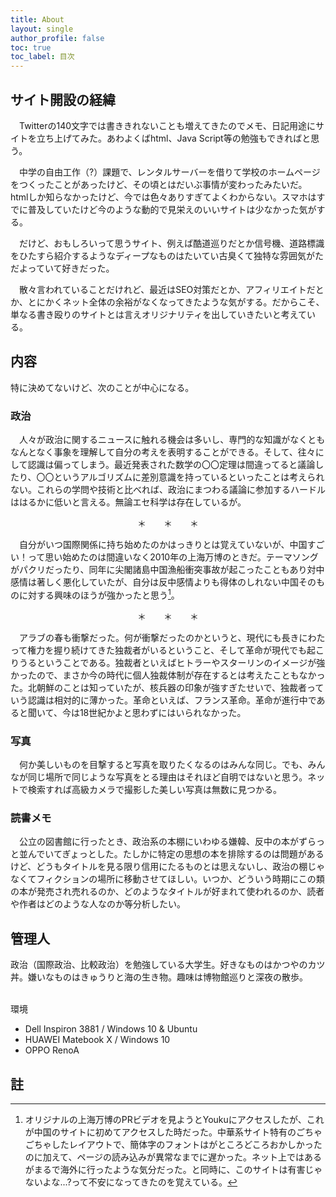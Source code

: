 ```yaml
---
title: About
layout: single
author_profile: false
toc: true
toc_label: 目次
---
```


## サイト開設の経緯
　Twitterの140文字では書ききれないことも増えてきたのでメモ、日記用途にサイトを立ち上げてみた。あわよくばhtml、Java Script等の勉強もできればと思う。

　中学の自由工作（?）課題で、レンタルサーバーを借りて学校のホームページをつくったことがあったけど、その頃とはだいぶ事情が変わったみたいだ。
htmlしか知らなかったけど、今では色々ありすぎてよくわからない。スマホはすでに普及していたけど今のような動的で見栄えのいいサイトは少なかった気がする。

　だけど、おもしろいって思うサイト、例えば酷道巡りだとか信号機、道路標識をひたすら紹介するようなディープなものはたいてい古臭くて独特な雰囲気がただよっていて好きだった。

　散々言われていることだけれど、最近はSEO対策だとか、アフィリエイトだとか、とにかくネット全体の余裕がなくなってきたような気がする。だからこそ、単なる書き殴りのサイトとは言えオリジナリティを出していきたいと考えている。

## 内容
特に決めてないけど、次のことが中心になる。

### 政治
　人々が政治に関するニュースに触れる機会は多いし、専門的な知識がなくともなんとなく事象を理解して自分の考えを表明することができる。そして、往々にして認識は偏ってしまう。最近発表された数学の〇〇定理は間違ってると議論したり、〇〇というアルゴリズムに差別意識を持っているといったことは考えられない。これらの学問や技術と比べれば、政治にまつわる議論に参加するハードルははるかに低いと言える。無論エセ科学は存在しているが。

<center>＊　　＊　　＊</center>


　自分がいつ国際関係に持ち始めたのかはっきりとは覚えていないが、中国すごい！って思い始めたのは間違いなく2010年の上海万博のときだ。テーマソングがパクリだったり、同年に尖閣諸島中国漁船衝突事故が起こったこともあり対中感情は著しく悪化していたが、自分は反中感情よりも得体のしれない中国そのものに対する興味のほうが強かったと思う[^1]。

<center>＊　　＊　　＊</center>

　アラブの春も衝撃だった。何が衝撃だったのかというと、現代にも長きにわたって権力を握り続けてきた独裁者がいるということ、そして革命が現代でも起こりうるということである。独裁者といえばヒトラーやスターリンのイメージが強かったので、まさか今の時代に個人独裁体制が存在するとは考えたこともなかった。北朝鮮のことは知っていたが、核兵器の印象が強すぎたせいで、独裁者っていう認識は相対的に薄かった。革命といえば、フランス革命。革命が進行中であると聞いて、今は18世紀かよと思わずにはいられなかった。

### 写真
　何か美しいものを目撃すると写真を取りたくなるのはみんな同じ。でも、みんなが同じ場所で同じような写真をとる理由はそれほど自明ではないと思う。ネットで検索すれば高級カメラで撮影した美しい写真は無数に見つかる。

### 読書メモ
　公立の図書館に行ったとき、政治系の本棚にいわゆる嫌韓、反中の本がずらっと並んでいてぎょっとした。たしかに特定の思想の本を排除するのは問題があるけど、どうもタイトルを見る限り信用にたるものとは思えないし、政治の棚じゃなくてフィクションの場所に移動させてほしい。いつか、どういう時期にこの類の本が発売され売れるのか、どのようなタイトルが好まれて使われるのか、読者や作者はどのような人なのか等分析したい。

## 管理人
政治（国際政治、比較政治）を勉強している大学生。好きなものはかつやのカツ丼。嫌いなものはきゅうりと海の生き物。趣味は博物館巡りと深夜の散歩。<br><br>

環境<br>
<ul>
<li>Dell Inspiron 3881 / Windows 10 & Ubuntu </li>
<li>HUAWEI Matebook X / Windows 10 </li>
<li>OPPO RenoA  </li>
</ul>

## 註
[^1]: オリジナルの上海万博のPRビデオを見ようとYoukuにアクセスしたが、これが中国のサイトに初めてアクセスした時だった。中華系サイト特有のごちゃごちゃしたレイアウトで、簡体字のフォントはがところどころおかしかったのに加えて、ページの読み込みが異常なまでに遅かった。ネット上ではあるがまるで海外に行ったような気分だった。と同時に、このサイトは有害じゃないよな...?って不安になってきたのを覚えている。